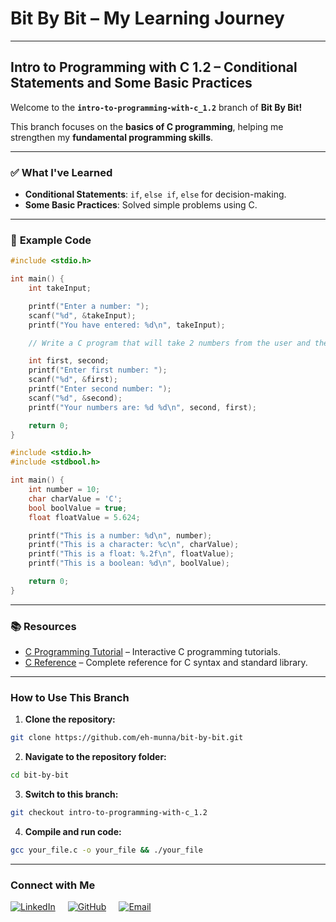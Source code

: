 # **Bit By Bit** – My Learning Journey

---

## **Intro to Programming with C 1.2 – Conditional Statements and Some Basic Practices**

Welcome to the **`intro-to-programming-with-c_1.2`** branch of **Bit By Bit!**

This branch focuses on the **basics of C programming**, helping me strengthen my **fundamental programming skills**.

---

### ✅ **What I've Learned**

- **Conditional Statements**: `if`, `else if`, `else` for decision-making.
- **Some Basic Practices**: Solved simple problems using C.

---

### 📄 **Example Code**

```c
#include <stdio.h>

int main() {
    int takeInput;

    printf("Enter a number: ");
    scanf("%d", &takeInput);
    printf("You have entered: %d\n", takeInput);

    // Write a C program that will take 2 numbers from the user and then print the 2nd number first and then first number.

    int first, second;
    printf("Enter first number: ");
    scanf("%d", &first);
    printf("Enter second number: ");
    scanf("%d", &second);
    printf("Your numbers are: %d %d\n", second, first);

    return 0;
}
```

```c
#include <stdio.h>
#include <stdbool.h>

int main() {
    int number = 10;
    char charValue = 'C';
    bool boolValue = true;
    float floatValue = 5.624;

    printf("This is a number: %d\n", number);
    printf("This is a character: %c\n", charValue);
    printf("This is a float: %.2f\n", floatValue);
    printf("This is a boolean: %d\n", boolValue);

    return 0;
}
```

---

### 📚 **Resources**

- [C Programming Tutorial](https://www.learn-c.org/) – Interactive C programming tutorials.
- [C Reference](https://en.cppreference.com/w/c) – Complete reference for C syntax and standard library.

---

### **How to Use This Branch**

1. **Clone the repository:**

```bash
git clone https://github.com/eh-munna/bit-by-bit.git
```

2. **Navigate to the repository folder:**

```bash
cd bit-by-bit
```

3. **Switch to this branch:**

```bash
git checkout intro-to-programming-with-c_1.2
```

4. **Compile and run code:**

```bash
gcc your_file.c -o your_file && ./your_file
```

---

### **Connect with Me**

<div style="display: flex; gap: 20px;">
   <a href="https://www.linkedin.com/in/eh-munna/">
      <img src="https://img.shields.io/badge/LinkedIn-%230A66C2?style=flat&logo=linkedin&logoColor=white" alt="LinkedIn">
   </a>
   <a href="https://github.com/eh-munna">
      <img src="https://img.shields.io/badge/GitHub-%23121011?style=flat&logo=github&logoColor=white" alt="GitHub">
   </a>
   <a href="mailto:emran.h.munna@gmail.com">
      <img src="https://img.shields.io/badge/emran.h.munna@gmail.com-%23D14836?style=flat&logo=gmail&logoColor=white" alt="Email">
   </a>
</div>
